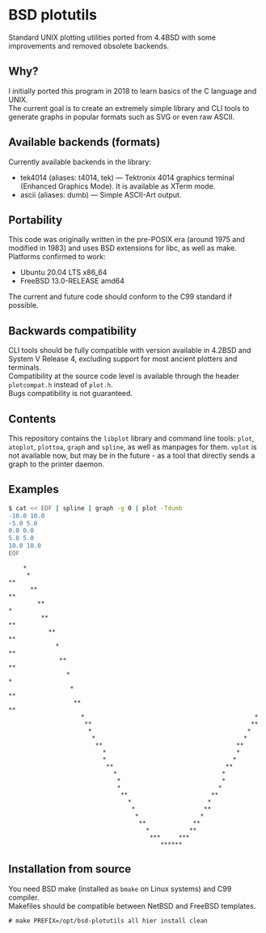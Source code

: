 # BSD plotutils
Standard UNIX plotting utilities ported from 4.4BSD with some improvements and removed obsolete backends.  

## Why?
I initially ported this program in 2018 to learn basics of the C language and UNIX.  
The current goal is to create an extremely simple library and CLI tools to generate graphs in popular formats such as SVG or even raw ASCII.  

## Available backends (formats)
Currently available backends in the library:
* tek4014 (aliases: t4014, tek) — Tektronix 4014 graphics terminal (Enhanced Graphics Mode). It is available as XTerm mode.
* ascii (aliases: dumb) — Simple ASCII-Art output.

## Portability
This code was originally written in the pre-POSIX era (around 1975 and modified in 1983) and uses BSD extensions for libc, as well as make.  
Platforms confirmed to work:
* Ubuntu 20.04 LTS x86_64
* FreeBSD 13.0-RELEASE amd64
  
The current and future code should conform to the C99 standard if possible.

## Backwards compatibility
CLI tools should be fully compatible with version available in 4.2BSD and System V Release 4, excluding support for most ancient plotters and terminals.  
Compatibility at the source code level is available through the header `plotcompat.h` instead of `plot.h`.  
Bugs compatibility is not guaranteed.

## Contents
This repository contains the `libplot` library and command line tools: `plot`, `atoplot`, `plottoa`, `graph` and `spline`, as well as manpages for them.
`vplot` is not available now, but may be in the future - as a tool that directly sends a graph to the printer daemon.

## Examples
```bash
$ cat << EOF | spline | graph -g 0 | plot -Tdumb
-10.0 10.0
-5.0 5.0
0.0 0.0
5.0 5.0
10.0 10.0
EOF
```

```
    *
     *                                                                             **
      **                                                                         **
        **                                                                      *
         **                                                                   **
           **                                                               **
             *                                                             **
              **                                                         **
                *                                                       *
                 *                                                     **
                  **                                                 **
                    *                                               *
                     **                                            **
                      *                                           *
                       *                                         *
                        **                                     **
                          *                                    *
                          *                                   *
                           **                               **
                             *                             *
                              *                            *
                              *                           *
                               **                       **
                                 *                     *
                                  *                   **
                                   *                 *
                                    **             **
                                      *           **
                                       ***     ***
                                          ******
```

## Installation from source
You need BSD make (installed as `bmake` on Linux systems) and C99 compiler.  
Makefiles should be compatible between NetBSD and FreeBSD templates.
```
# make PREFIX=/opt/bsd-plotutils all hier install clean
```
